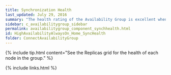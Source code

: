 ```yaml
---
title: Synchronization Health
last_updated: July 29, 2016
summary: "The health rating of the Availability Group is excellent when all nodes are available and the preferred node is primary."
sidebar: c_availabilitygroup_sidebar
permalink: availabilitygroup_component_synchhealth.html
id: HighAvailabilityAlwaysOn_Home_SyncHealth
folder: ConnectAvailabilityGroup
---
```




{% include tip.html content="See the Replicas grid for the health of each node in the group." %}


 {% include links.html %}
